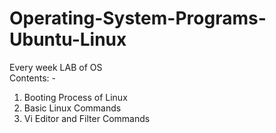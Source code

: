 # Operating-System-Programs-Ubuntu-Linux
Every week LAB of OS \
Contents: -
1. Booting Process of Linux
2. Basic Linux Commands
3. Vi Editor and Filter Commands
